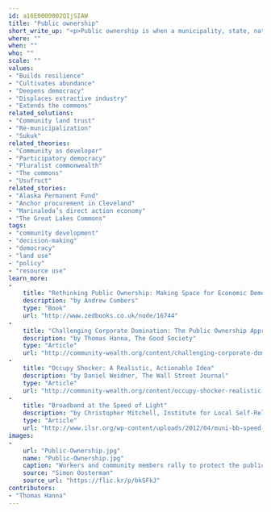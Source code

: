 ```yaml
---
id: a16E0000002QIjSIAW
title: "Public ownership"
short_write_up: "<p>Public ownership is when a municipality, state, nation, or other public body controls and derives benefit from an enterprise or resource. It is a means of ensuring and enhancing community control of the socio-economic decisions that affect local lives and livelihoods. By providing democratic accountability over economically important institutions and enterprises, public ownership can fulfill a variety of objectives, including: increasing public revenues, improving and expanding service, reducing costs for users, providing stable employment, and achieving environmentally sustainable growth or stasis. There are real-world contemporary and historical examples of highly successful public ownership in virtually every economic sector and in cultures and nations across the world.</p>"
where: ""
when: ""
who: ""
scale: ""
values:
- "Builds resilience"
- "Cultivates abundance"
- "Deepens democracy"
- "Displaces extractive industry"
- "Extends the commons"
related_solutions:
- "Community land trust"
- "Re-municipalization"
- "Sukuk"
related_theories:
- "Community as developer"
- "Participatory democracy"
- "Pluralist commonwealth"
- "The commons"
- "Usufruct"
related_stories:
- "Alaska Permanent Fund"
- "Anchor procurement in Cleveland"
- "Marinaleda’s direct action economy"
- "The Great Lakes Commons"
tags:
- "community development"
- "decision-making"
- "democracy"
- "land use"
- "policy"
- "resource use"
learn_more:
-
    title: "Rethinking Public Ownership: Making Space for Economic Democracy"
    description: "by Andrew Cumbers"
    type: "Book"
    url: "http://www.zedbooks.co.uk/node/16744"
-
    title: "Challenging Corporate Domination: The Public Ownership Approach"
    description: "by Thomas Hanna, The Good Society"
    type: "Article"
    url: "http://community-wealth.org/content/challenging-corporate-domination-public-ownership-approach"
-
    title: "Occupy Shocker: A Realistic, Actionable Idea"
    description: "by Daniel Weidner, The Wall Street Journal"
    type: "Article"
    url: "http://community-wealth.org/content/occupy-shocker-realistic-actionable-idea"
-
    title: "Broadband at the Speed of Light"
    description: "by Christopher Mitchell, Institute for Local Self-Reliance"
    type: "Article"
    url: "http://www.ilsr.org/wp-content/uploads/2012/04/muni-bb-speed-light.pdf"
images:
-
    url: "Public-Ownership.jpg"
    name: "Public-Ownership.jpg"
    caption: "Workers and community members rally to protect the publicly owned Port of Aukland in New Zealand."
    source: "Simon Oosterman"
    source_url: "https://flic.kr/p/bkSFkJ"
contributors:
- "Thomas Hanna"
---
```

